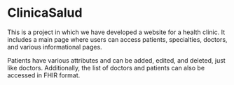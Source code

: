 # ClinicaSalud
This is a project in which we have developed a website for a health clinic. It includes a main page where users can access patients, specialties, doctors, and various informational pages.

Patients have various attributes and can be added, edited, and deleted, just like doctors. Additionally, the list of doctors and patients can also be accessed in FHIR format.
